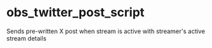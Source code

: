 # obs_twitter_post_script
Sends pre-written X post when stream is active with streamer's active stream details
